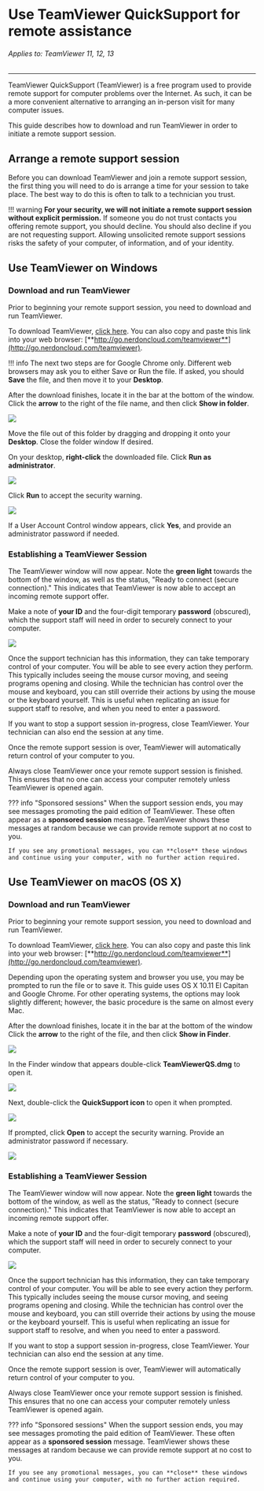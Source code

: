 # Use TeamViewer QuickSupport for remote assistance

<h6>Applies to: TeamViewer 11, 12, 13</h6>

--------

TeamViewer QuickSupport (TeamViewer) is a free program used to provide remote support for computer problems over the Internet. As such, it can be a more convenient alternative to arranging an in-person visit for many computer issues.

This guide describes how to download and run TeamViewer in order to initiate a remote support session.

## Arrange a remote support session

Before you can download TeamViewer and join a remote support session, the first thing you will need to do is arrange a time for your session to take place. The best way to do this is often to talk to a technician you trust.

!!! warning
    **For your security, we will not initiate a remote support session without explicit permission.** If someone you do not trust contacts you offering remote support, you should decline. You should also decline if you are not requesting support. Allowing unsolicited remote support sessions risks the safety of your computer, of information, and of your identity.

## Use TeamViewer on Windows

### Download and run TeamViewer

Prior to beginning your remote support session, you need to download and run TeamViewer.

To download TeamViewer, [click here](http://go.nerdoncloud.com/teamviewer). You can also copy and paste this link into your web browser: [**http://go.nerdoncloud.com/teamviewer**](http://go.nerdoncloud.com/teamviewer).

!!! info
    The next two steps are for Google Chrome only. Different web browsers may ask you to either Save or Run the file. If asked, you should **Save** the file, and then move it to your **Desktop**.

After the download finishes, locate it in the bar at the bottom of the window. Click the **arrow** to the right of the file name, and then click **Show in folder**.

![](/img/teamviewer-win-show-folder.png)

Move the file out of this folder by dragging and dropping it onto your **Desktop**. Close the folder window If desired.

On your desktop, **right-click** the downloaded file. Click **Run as administrator**.

![](/img/teamviewer-win-as-admin.png)

Click **Run** to accept the security warning.

![](/img/teamviewer-win-security-warning.png)

If a User Account Control window appears, click **Yes**, and provide an administrator password if needed.

### Establishing a TeamViewer Session

The TeamViewer window will now appear. Note the **green light** towards the bottom of the window, as well as the status, &quot;Ready to connect (secure connection).&quot; This indicates that TeamViewer is now able to accept an incoming remote support offer.

Make a note of **your ID** and the four-digit temporary **password** (obscured), which the support staff will need in order to securely connect to your computer.

![](/img/teamviewer-win-quicksupport.png)

Once the support technician has this information, they can take temporary control of your computer. You will be able to see every action they perform. This typically includes seeing the mouse cursor moving, and seeing programs opening and closing. While the technician has control over the mouse and keyboard, you can still override their actions by using the mouse or the keyboard yourself. This is useful when replicating an issue for support staff to resolve, and when you need to enter a password.

If you want to stop a support session in-progress, close TeamViewer. Your technician can also end the session at any time.

Once the remote support session is over, TeamViewer will automatically return control of your computer to you.

Always close TeamViewer once your remote support session is finished. This ensures that no one can access your computer remotely unless TeamViewer is opened again.


??? info "Sponsored sessions"
    When the support session ends, you may see messages promoting the paid edition of TeamViewer. These often appear as a **sponsored session** message. TeamViewer shows these messages at random because we can provide remote support at no cost to you.

    If you see any promotional messages, you can **close** these windows and continue using your computer, with no further action required.


## Use TeamViewer on macOS (OS X)

### Download and run TeamViewer

Prior to beginning your remote support session, you need to download and run TeamViewer.

To download TeamViewer, [click here](http://go.nerdoncloud.com/teamviewer). You can also copy and paste this link into your web browser: [**http://go.nerdoncloud.com/teamviewer**](http://go.nerdoncloud.com/teamviewer).

Depending upon the operating system and browser you use, you may be prompted to run the file or to save it. This guide uses OS X 10.11 El Capitan and Google Chrome. For other operating systems, the options may look slightly different; however, the basic procedure is the same on almost every Mac.

After the download finishes, locate it in the bar at the bottom of the window Click the **arrow** to the right of the file, and then click **Show in Finder**.

![](/img/teamviewer-mac-show-finder.png)

In the Finder window that appears double-click **TeamViewerQS.dmg** to open it.

![](/img/teamviewer-mac-finder-downloads.png)

Next, double-click the **QuickSupport icon** to open it when prompted.

![](/img/teamviewer-mac-dmg-content.png)

If prompted, click **Open** to accept the security warning. Provide an administrator password if necessary.

![](/img/teamviewer-mac-security-warning.png)

### Establishing a TeamViewer Session

The TeamViewer window will now appear. Note the **green light** towards the bottom of the window, as well as the status, &quot;Ready to connect (secure connection).&quot; This indicates that TeamViewer is now able to accept an incoming remote support offer.

Make a note of **your ID** and the four-digit temporary **password** (obscured), which the support staff will need in order to securely connect to your computer.

![](/img/teamviewer-mac-quicksupport.png)

Once the support technician has this information, they can take temporary control of your computer. You will be able to see every action they perform. This typically includes seeing the mouse cursor moving, and seeing programs opening and closing. While the technician has control over the mouse and keyboard, you can still override their actions by using the mouse or the keyboard yourself. This is useful when replicating an issue for support staff to resolve, and when you need to enter a password.

If you want to stop a support session in-progress, close TeamViewer. Your technician can also end the session at any time.

Once the remote support session is over, TeamViewer will automatically return control of your computer to you.

Always close TeamViewer once your remote support session is finished. This ensures that no one can access your computer remotely unless TeamViewer is opened again.

??? info "Sponsored sessions"
    When the support session ends, you may see messages promoting the paid edition of TeamViewer. These often appear as a **sponsored session** message. TeamViewer shows these messages at random because we can provide remote support at no cost to you.

    If you see any promotional messages, you can **close** these windows and continue using your computer, with no further action required.
